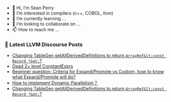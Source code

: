 - 👋 Hi, I’m Sean Perry
- 👀 I’m interested in compilers (c++, COBOL, llvm)
- 🌱 I’m currently learning ...
- 💞️ I’m looking to collaborate on ...
- 📫 How to reach me ...

<!---
s66perry/s66perry is a ✨ special ✨ repository because its `README.md` (this file) appears on your GitHub profile.
You can click the Preview link to take a look at your changes.
--->
### 📕 Latest LLVM Discourse Posts

<!-- DISCOURSE-LLVM:START -->
- [Changing TableGen getAllDerivedDefinitions to return `ArrayRef&lt;const Record *&gt;`?](https://discourse.llvm.org/t/changing-tablegen-getallderiveddefinitions-to-return-arrayref-const-record/80586#post_2)
- [Dead 2+ level ConstantExprs](https://discourse.llvm.org/t/dead-2-level-constantexprs/80590#post_1)
- [Beginner question: Criteria for Expand/Promote vs Custom, how to know what Expand/Promote will do?](https://discourse.llvm.org/t/beginner-question-criteria-for-expand-promote-vs-custom-how-to-know-what-expand-promote-will-do/80533#post_6)
- [How to implement Dynamic Parallelism？](https://discourse.llvm.org/t/how-to-implement-dynamic-parallelism/80588#post_1)
- [Changing TableGen getAllDerivedDefinitions to return `ArrayRef&lt;const Record *&gt;`?](https://discourse.llvm.org/t/changing-tablegen-getallderiveddefinitions-to-return-arrayref-const-record/80586#post_1)
<!-- DISCOURSE-LLVM:END -->
